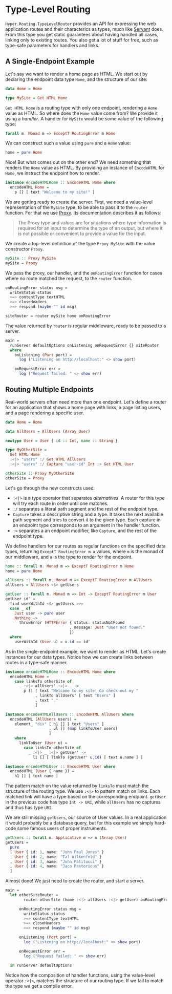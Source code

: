 # Type-Level Routing

`Hyper.Routing.TypeLevelRouter` provides an API for expressing the web
application routes and their characterics as types, much like
[Servant][servant] does. From this type you get static guarantees about having
handled all cases, linking only to existing routes. You also get a lot of stuff
for free, such as type-safe parameters for handlers and links.

## A Single-Endpoint Example

Let's say we want to render a home page as HTML. We start out by declaring the
endpoint data type `Home`, and the structure of our site:

```purescript
data Home = Home

type MySite = Get HTML Home
```

`Get HTML Home` is a routing type with only one endpoint, rendering a `Home`
value as HTML. So where does the `Home` value come from? We provide it using a
*handler*. A handler for `MySite` would be some value of the following type:

```purescript
forall m. Monad m => ExceptT RoutingError m Home
```

We can construct such a value using `pure` and a `Home` value:

```purescript
home = pure Home
```

Nice! But what comes out on the other end? We need something that renders the
`Home` value as HTML. By providing an instance of `EncodeHTML` for `Home`, we
instruct the endpoint how to render.

```purescript
instance encodeHTMLHome :: EncodeHTML Home where
  encodeHTML Home =
    p [] [ text "Welcome to my site!" ]
```

We are getting ready to create the server. First, we need a value-level
representation of the `MySite` type, to be able to pass it to the `router`
function. For that we use [Proxy][proxy]. Its documentation describes it as
follows:

> The Proxy type and values are for situations where type information is
> required for an input to determine the type of an output, but where it is not
> possible or convenient to provide a value for the input.

We create a top-level definition of the type `Proxy MySite` with the value
constructor `Proxy`.

```purescript
mySite :: Proxy MySite
mySite = Proxy
```

We pass the proxy, our handler, and the `onRoutingError` function for cases
where no route matched the request, to the `router` function.

```purescript
onRoutingError status msg =
  writeStatus status
  >=> contentType textHTML
  >=> closeHeaders
  >=> respond (maybe "" id msg)

siteRouter = router mySite home onRoutingError
```

The value returned by `router` is regular middleware, ready to be passed to a
server.

```purescript
main =
  runServer defaultOptions onListening onRequestError {} siteRouter
  where
    onListening (Port port) =
      log ("Listening on http://localhost:" <> show port)

    onRequestError err =
      log ("Request failed: " <> show err)
```

## Routing Multiple Endpoints

Real-world servers often need more than one endpoint. Let's define a router for
an application that shows a home page with links, a page listing users, and a
page rendering a specific user.

```purescript
data Home = Home

data AllUsers = AllUsers (Array User)

newtype User = User { id :: Int, name :: String }

type MyOtherSite =
  Get HTML Home
  :<|> "users" :/ Get HTML AllUsers
  :<|> "users" :/ Capture "user-id" Int :> Get HTML User

otherSite :: Proxy MyOtherSite
otherSite = Proxy
```

Let's go through the new constructs used:

* `:<|>` is a type operator that separates *alternatives*. A router for this
  type will try each route in order until one matches.
* `:/` separates a literal path segment and the rest of the endpoint
  type.
* `Capture` takes a descriptive string and a type. It takes the next available
  path segment and tries to convert it to the given type. Each capture in an
  endpoint type corresponds to an argument in the handler function.
* `:>` separates a an endpoint modifier, like `Capture`, and the rest of the
  endpoint type.

We define handlers for our routes as regular functions on the specified data
types, returning `ExceptT RoutingError m a` values, where `m` is the monad of
our middleware, and `a` is the type to render for the endpoint.

```purescript
home :: forall m. Monad m => ExceptT RoutingError m Home
home = pure Home

allUsers :: forall m. Monad m => ExceptT RoutingError m AllUsers
allUsers = AllUsers <$> getUsers

getUser :: forall m. Monad m => Int -> ExceptT RoutingError m User
getUser id' =
  find userWithId <$> getUsers >>=
  case _ of
    Just user -> pure user
    Nothing ->
      throwError (HTTPError { status: statusNotFound
                            , message: Just "User not found."
                            })
  where
    userWithId (User u) = u.id == id'
```

As in the single-endpoint example, we want to render as HTML. Let's create
instances for our data types. Notice how we can create links between routes
in a type-safe manner.

```purescript
instance encodeHTMLHome :: EncodeHTML Home where
  encodeHTML Home =
    case linksTo otherSite of
      _ :<|> allUsers' :<|> _ ->
        p [] [ text "Welcome to my site! Go check out my "
             , linkTo allUsers' [ text "Users" ]
             , text "."
             ]

instance encodeHTMLAllUsers :: EncodeHTML AllUsers where
  encodeHTML (AllUsers users) =
    element_ "div" [ h1 [] [ text "Users" ]
                   , ul [] (map linkToUser users)
                   ]
    where
      linkToUser (User u) =
        case linksTo otherSite of
          _ :<|> _ :<|> getUser' ->
            li [] [ linkTo (getUser' u.id) [ text u.name ] ]

instance encodeHTMLUser :: EncodeHTML User where
  encodeHTML (User { name }) =
    h1 [] [ text name ]
```

The pattern match on the value returned by `linksTo` must match the structure
of the routing type. We use `:<|>` to pattern match on links. Each matched link
will have a type based on the corresponding endpoint. `getUser` in the
previous code has type `Int -> URI`, while `allUsers` has no captures and thus
has type `URI`.

We are still missing `getUsers`, our source of User values. In a real
application it would probably be a database query, but for this example we
simply hard-code some famous users of proper instruments.

```purescript
getUsers :: forall m. Applicative m => m (Array User)
getUsers =
  pure
  [ User { id: 1, name: "John Paul Jones" }
  , User { id: 2, name: "Tal Wilkenfeld" }
  , User { id: 3, name: "John Patitucci" }
  , User { id: 4, name: "Jaco Pastorious" }
  ]
```

Almost done! We just need to create the router, and start a server.

```purescript
main =
  let otherSiteRouter =
        router otherSite (home :<|> allUsers :<|> getUser) onRoutingError

      onRoutingError status msg =
        writeStatus status
        >=> contentType textHTML
        >=> closeHeaders
        >=> respond (maybe "" id msg)

      onListening (Port port) =
        log ("Listening on http://localhost:" <> show port)

      onRequestError err =
        log ("Request failed: " <> show err)

  in runServer defaultOptions
```

Notice how the composition of handler functions, using the value-level operator
`:<|>`, matches the structure of our routing type. If we fail to match the
type we get a compile error.

[servant]: https://haskell-servant.github.io
[proxy]: https://pursuit.purescript.org/packages/purescript-proxy/1.0.0/docs/Type.Proxy

